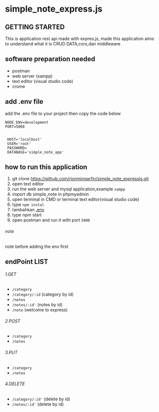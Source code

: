 # simple_note_express.js

## GETTING STARTED

This is application rest api made with expres.js,
made this application aims to understand what it is CRUD DATA,cors,dan middleware

## software preparation needed
* postman
* web server (xampp)
* text editor (visual studio code) 
* crome

## add .env file
add the .env file to your project then copy the code below

``` 
NODE_ENV=development
PORT=5000


 HOST='localhost'
 USER='root'
 PASSWORD=
 DATABASE='simple_note_app'
 ```

## how to run this application

 1. git clone https://github.com/rionmingarfin/simple_note_expressjs.git
 2. open text editor
 3. run the web server and mysql application,example `xampp`
 4. import db simple_note in phpmyadmin
 5. open terminal in CMD or terminal text editor(visual studio code)
 6. type `npm instal`
 7. tambahkan [.env](https://github.com/rionmingarfin/simple_note_expressjs.git)
 8. type npm start
 9. open postman and run it with port `5000` 

###### note

note before adding the env first

## endPoint LIST

###### 1.GET
- `/category`
- `/category/:id` (category by id)
- `/notes`
- `/notes/:id'` (notes by id)
- `/note` (welcome to express)

###### 2.POST
- `/category`
- `/notes`

###### 3.PUT
- `/category`
- `/notes`

###### 4.DELETE
- `/category/:id'` (delete by id)
- `/notes/:id'` (delete by id)
